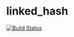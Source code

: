 # linked_hash

[![Build Status](https://semaphoreci.com/api/v1/orca-zhang-91/linked_hash/branches/master/shields_badge.svg)](https://semaphoreci.com/orca-zhang-91/linked_hash)
